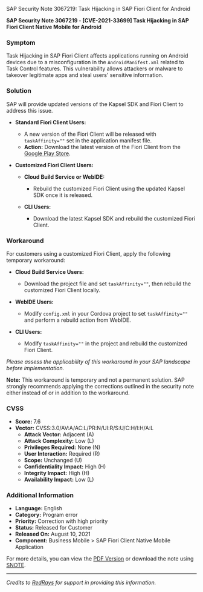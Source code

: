 SAP Security Note 3067219: Task Hijacking in SAP Fiori Client for Android

**SAP Security Note 3067219 - [CVE-2021-33699] Task Hijacking in SAP Fiori Client Native Mobile for Android**

### **Symptom**
Task Hijacking in SAP Fiori Client affects applications running on Android devices due to a misconfiguration in the `AndroidManifest.xml` related to Task Control features. This vulnerability allows attackers or malware to takeover legitimate apps and steal users' sensitive information.

### **Solution**
SAP will provide updated versions of the Kapsel SDK and Fiori Client to address this issue.

- **Standard Fiori Client Users:**
  - A new version of the Fiori Client will be released with `taskAffinity=""` set in the application manifest file.
  - **Action:** Download the latest version of the Fiori Client from the [Google Play Store](https://me.sap.com/).

- **Customized Fiori Client Users:**
  - **Cloud Build Service or WebIDE:**
    - Rebuild the customized Fiori Client using the updated Kapsel SDK once it is released.
  
  - **CLI Users:**
    - Download the latest Kapsel SDK and rebuild the customized Fiori Client.

### **Workaround**
For customers using a customized Fiori Client, apply the following temporary workaround:

- **Cloud Build Service Users:**
  - Download the project file and set `taskAffinity=""`, then rebuild the customized Fiori Client locally.

- **WebIDE Users:**
  - Modify `config.xml` in your Cordova project to set `taskAffinity=""` and perform a rebuild action from WebIDE.

- **CLI Users:**
  - Modify `taskAffinity=""` in the project and rebuild the customized Fiori Client.

*Please assess the applicability of this workaround in your SAP landscape before implementation.*

**Note:** This workaround is temporary and not a permanent solution. SAP strongly recommends applying the corrections outlined in the security note either instead of or in addition to the workaround.

### **CVSS**
- **Score:** 7.6
- **Vector:** CVSS:3.0/AV:A/AC:L/PR:N/UI:R/S:U/C:H/I:H/A:L
  - **Attack Vector:** Adjacent (A)
  - **Attack Complexity:** Low (L)
  - **Privileges Required:** None (N)
  - **User Interaction:** Required (R)
  - **Scope:** Unchanged (U)
  - **Confidentiality Impact:** High (H)
  - **Integrity Impact:** High (H)
  - **Availability Impact:** Low (L)

### **Additional Information**
- **Language:** English
- **Category:** Program error
- **Priority:** Correction with high priority
- **Status:** Released for Customer
- **Released On:** August 10, 2021
- **Component:** Business Mobile > SAP Fiori Client Native Mobile Application

For more details, you can view the [PDF Version](https://userapps.support.sap.com/sap/support/sfm/notes/print/0003067219?language=en-US&token=0E38070F2E76A5AC3241FBF061CF0745) or download the note using [SNOTE](https://notesdownloads.sap.com/note/0040000001143732021).

---

*Credits to [RedRays](https://redrays.io) for support in providing this information.*